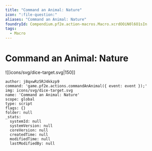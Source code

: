 ```yaml
---
title: "Command an Animal: Nature"
icon: ":file-question:"
aliases: "Command an Animal: Nature"
foundryId: Compendium.pf2e.action-macros.Macro.xcrdOOiN0l6O1sIn
tags:
  - Macro
---
```


# Command an Animal: Nature
![[icons/svg/dice-target.svg|150]]

```Macro
author: j8qxwRz5RJ4kkzp9
command: 'game.pf2e.actions.commandAnAnimal({ event: event });'
img: icons/svg/dice-target.svg
name: 'Command an Animal: Nature'
scope: global
type: script
flags: {}
folder: null
_stats:
  systemId: null
  systemVersion: null
  coreVersion: null
  createdTime: null
  modifiedTime: null
  lastModifiedBy: null
```
